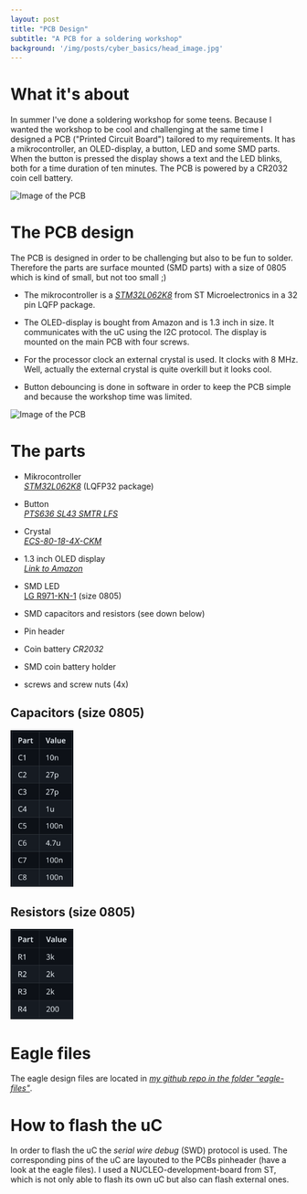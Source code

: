```yaml
---
layout: post
title: "PCB Design"
subtitle: "A PCB for a soldering workshop"
background: '/img/posts/cyber_basics/head_image.jpg'
---
```


# What it's about

In summer I've done a soldering workshop for some teens. Because I wanted the workshop to be cool and challenging at the same time I designed a PCB ("Printed Circuit Board") tailored to my requirements. It has a mikrocontroller, an OLED-display, a button, LED and some SMD parts. \
When the button is pressed the display shows a text and the LED blinks, both for a time duration of ten minutes. The PCB is powered by a CR2032 coin cell battery.  

<img src="https://github.com/simon-cybersec/simon-cybersec.github.io/tree/master/img/posts/PCB-design/pcbfinished.jpg" alt="Image of the PCB" width="100"/>  


# The PCB design

The PCB is designed in order to be challenging but also to be fun to solder. Therefore the parts are surface mounted (SMD parts) with a size of 0805 which is kind of small, but not too small ;)  
 - The mikrocontroller is a [_STM32L062K8_](https://www.st.com/en/microcontrollers-microprocessors/stm32l062k8.html) from ST Microelectronics in a 32 pin LQFP package.

 - The OLED-display is bought from Amazon and is 1.3 inch in size. It communicates with the uC using the I2C protocol. The display is mounted on the main PCB with four screws.

 - For the processor clock an external crystal is used. It clocks with 8 MHz. Well, actually the external crystal is quite overkill but it looks cool.  

 - Button debouncing is done in software in order to keep the PCB simple and because the workshop time was limited.  

<img src="https://github.com/simon-cybersec/simon-cybersec.github.io/tree/master/img/posts/PCB-design/topandbottom_notfilled.png" alt="Image of the PCB" width="100"/>  

  
# The parts

- Mikrocontroller \
[_STM32L062K8_](https://www.st.com/en/microcontrollers-microprocessors/stm32l062k8.html) (LQFP32 package)

- Button \
[_PTS636 SL43 SMTR LFS_](https://www.mouser.de/ProductDetail/CK/PTS636-SL43-SMTR-LFS?qs=vLWxofP3U2x0maTON%2FqK1g%3D%3D)

- Crystal \
[_ECS-80-18-4X-CKM_](https://www.mouser.de/ProductDetail/ECS/ECS-80-18-4X-CKM?qs=7MVldsJ5UazWVU6%2F43NmVA%3D%3D)

- 1.3 inch OLED display \
[_Link to Amazon_](https://www.amazon.de/AZDelivery-Display-Arduino-Raspberry-Gratis/dp/B078J78R45/ref=sr_1_2?__mk_de_DE=%C3%85M%C3%85%C5%BD%C3%95%C3%91&crid=2BH0U7SKDYO6I&keywords=oled%2B1.3&qid=1688516225&sprefix=oled%2B1.3%2Caps%2C98&sr=8-2&th=1)

- SMD LED \
[LG R971-KN-1](https://www.mouser.de/ProductDetail/ams-OSRAM/LG-R971-KN-1?qs=LsPilcdHE7EX1EB7GCLHxg%3D%3D) (size 0805)

- SMD capacitors and resistors (see down below)

- Pin header

- Coin battery _CR2032_

- SMD coin battery holder 

- screws and screw nuts (4x)
 
## Capacitors (size 0805)
<img src="../img/posts/PCB-design/table_capacitors.png" alt="Table Capacitors" width="110"/>

## Resistors (size 0805)
<img src="../img/posts/PCB-design/table_resistors.png" alt="Table Capacitors" width="110"/>

# Eagle files
The eagle design files are located in [_my github repo in the folder "eagle-files"_](https://github.com/simon-cybersec/Workshop-PCB).  

# How to flash the uC
In order to flash the uC the _serial wire debug_ (SWD) protocol is used. The corresponding pins of the uC are layouted to the PCBs pinheader (have a look at the eagle files). I used a NUCLEO-development-board from ST, which is not only able to flash its own uC but also can flash external ones.  

